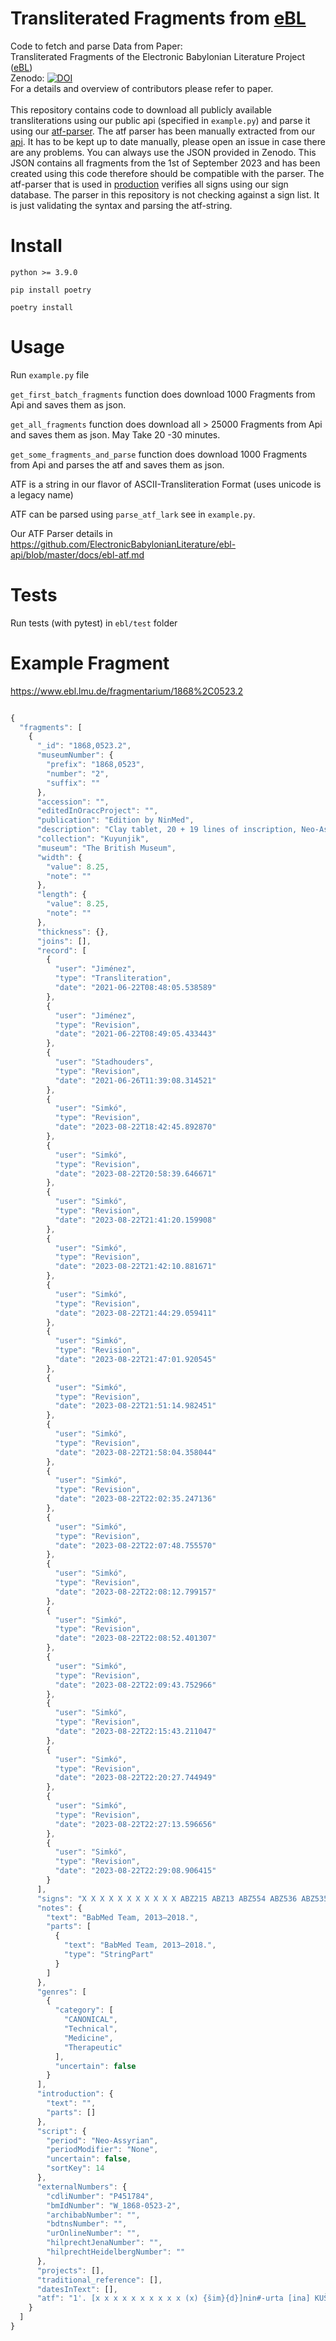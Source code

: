 # Transliterated Fragments from [eBL](https://www.ebl.lmu.de/)
Code to fetch and parse Data from Paper: <br>
Transliterated Fragments of the Electronic Babylonian Literature Project ([eBL](https://www.ebl.lmu.de/))  <br>
Zenodo: [![DOI](https://zenodo.org/badge/DOI/10.5281/zenodo.10018951.svg)](https://doi.org/10.5281/zenodo.10018951)  <br>
For a details and overview of contributors please refer to paper.  <br>
<br>
This repository contains code to download all publicly available transliterations using our public api (specified in `example.py`) and parse it using our [atf-parser](https://github.com/ElectronicBabylonianLiterature/generic-documentation/wiki/eBL-ATF-and-other-ATF-flavors). The atf parser has been manually extracted from our [api](https://github.com/ElectronicBabylonianLiterature/ebl-api). It has to be kept up to date manually, please open an issue in case there are any problems. You can always use the JSON provided in Zenodo. This JSON contains all fragments from the 1st of September 2023 and has been created using this code therefore should be compatible with the parser.
The atf-parser that is used in [production](https://www.ebl.lmu.de/)  verifies all signs using our sign database. The parser in this repository is not checking against a sign list. It is just validating the syntax and parsing the atf-string.



# Install

```
python >= 3.9.0

pip install poetry

poetry install
```
# Usage
Run `example.py` file

`get_first_batch_fragments` function does download 1000 Fragments from Api and saves them as json.

`get_all_fragments` function does download all > 25000 Fragments from Api and saves them as json. May Take 20 -30 minutes.

`get_some_fragments_and_parse` function does download 1000 Fragments from Api and parses the atf and saves them as json. 

ATF is a string in our flavor of ASCII-Transliteration Format (uses unicode is a legacy name)

ATF can be parsed using `parse_atf_lark` see in `example.py`.

Our ATF Parser details in https://github.com/ElectronicBabylonianLiterature/ebl-api/blob/master/docs/ebl-atf.md

# Tests
Run tests (with pytest) in `ebl/test` folder

# Example Fragment 
https://www.ebl.lmu.de/fragmentarium/1868%2C0523.2

```javascript

{
  "fragments": [
    {
      "_id": "1868,0523.2",
      "museumNumber": {
        "prefix": "1868,0523",
        "number": "2",
        "suffix": ""
      },
      "accession": "",
      "editedInOraccProject": "",
      "publication": "Edition by NinMed",
      "description": "Clay tablet, 20 + 19 lines of inscription, Neo-Assyrian.",
      "collection": "Kuyunjik",
      "museum": "The British Museum",
      "width": {
        "value": 8.25,
        "note": ""
      },
      "length": {
        "value": 8.25,
        "note": ""
      },
      "thickness": {},
      "joins": [],
      "record": [
        {
          "user": "Jiménez",
          "type": "Transliteration",
          "date": "2021-06-22T08:48:05.538589"
        },
        {
          "user": "Jiménez",
          "type": "Revision",
          "date": "2021-06-22T08:49:05.433443"
        },
        {
          "user": "Stadhouders",
          "type": "Revision",
          "date": "2021-06-26T11:39:08.314521"
        },
        {
          "user": "Simkó",
          "type": "Revision",
          "date": "2023-08-22T18:42:45.892870"
        },
        {
          "user": "Simkó",
          "type": "Revision",
          "date": "2023-08-22T20:58:39.646671"
        },
        {
          "user": "Simkó",
          "type": "Revision",
          "date": "2023-08-22T21:41:20.159908"
        },
        {
          "user": "Simkó",
          "type": "Revision",
          "date": "2023-08-22T21:42:10.881671"
        },
        {
          "user": "Simkó",
          "type": "Revision",
          "date": "2023-08-22T21:44:29.059411"
        },
        {
          "user": "Simkó",
          "type": "Revision",
          "date": "2023-08-22T21:47:01.920545"
        },
        {
          "user": "Simkó",
          "type": "Revision",
          "date": "2023-08-22T21:51:14.982451"
        },
        {
          "user": "Simkó",
          "type": "Revision",
          "date": "2023-08-22T21:58:04.358044"
        },
        {
          "user": "Simkó",
          "type": "Revision",
          "date": "2023-08-22T22:02:35.247136"
        },
        {
          "user": "Simkó",
          "type": "Revision",
          "date": "2023-08-22T22:07:48.755570"
        },
        {
          "user": "Simkó",
          "type": "Revision",
          "date": "2023-08-22T22:08:12.799157"
        },
        {
          "user": "Simkó",
          "type": "Revision",
          "date": "2023-08-22T22:08:52.401307"
        },
        {
          "user": "Simkó",
          "type": "Revision",
          "date": "2023-08-22T22:09:43.752966"
        },
        {
          "user": "Simkó",
          "type": "Revision",
          "date": "2023-08-22T22:15:43.211047"
        },
        {
          "user": "Simkó",
          "type": "Revision",
          "date": "2023-08-22T22:20:27.744949"
        },
        {
          "user": "Simkó",
          "type": "Revision",
          "date": "2023-08-22T22:27:13.596656"
        },
        {
          "user": "Simkó",
          "type": "Revision",
          "date": "2023-08-22T22:29:08.906415"
        }
      ],
      "signs": "X X X X X X X X X X X ABZ215 ABZ13 ABZ554 ABZ536 ABZ535 ABZ1 ABZ7\nX X X X X ABZ318 ABZ328 ABZ70 ABZ318 ABZ481 ABZ15 ABZ579 ABZ128 ABZ5 ABZ215 ABZ13 ABZ74 ABZ50 ABZ411 ABZ554\nX X X ABZ318 ABZ97 ABZ381 ABZ229 ABZ61 ABZ586 ABZ381 ABZ562 ABZ13 ABZ579 LAGAB×HAL ABZ318 ABZ330 ABZ49 ABZ537 ABZ72 ABZ296 ABZ214 ABZ231\nX X X X ABZ396 ABZ396 ABZ461 ABZ579 ABZ13 ABZ579 LAGAB×HAL ABZ201 ABZ296 ABZ342 ABZ75 ABZ480 ABZ411 ABZ411 ABZ83 ABZ1 ABZ69 ABZ296 ABZ541 ABZ396 ABZ396 ABZ411 ABZ411 ABZ411 ABZ533 ABZ7 ABZ342 ABZ73\nX X X X ABZ576 ABZ537 ABZ7 ABZ201 ABZ318 ABZ589 ABZ229 ABZ61 ABZ586 ABZ13 ABZ74 ABZ229 ABZ393 ABZ231 |GIŠ%GIŠ| ABZ381 ABZ1 ABZ7\nABZ480 ABZ461 ABZ570 ABZ579 ABZ86 ABZ579 ABZ330 ABZ1 ABZ539 ABZ314 ABZ483 ABZ483 ABZ411 ABZ1 ABZ106 ABZ545 ABZ597 ABZ13\nABZ480 ABZ70 ABZ354 ABZ576 ABZ342 ABZ537 ABZ7 ABZ229 ABZ61 ABZ586 ABZ215 ABZ13 ABZ74 ABZ461 ABZ579 ABZ13 ABZ579 LAGAB×HAL ABZ15 ABZ579 ABZ128 ABZ5 ABZ318 ABZ481\nABZ231 ABZ69 ABZ332 ABZ167 ABZ324 ABZ13 ABZ437 ABZ381 ABZ597 ABZ332 ABZ411 ABZ88 ABZ598b ABZ318 ABZ396 ABZ579 ABZ13 ABZ75 ABZ94 ABZ73 ABZ461\nABZ480 ABZ411 ABZ411 ABZ83 ABZ1 ABZ231 ABZ296 ABZ544 ABZ533 ABZ7 ABZ342 ABZ465 ABZ381 ABZ366 ABZ12\nABZ480 ABZ70 ABZ576 ABZ537 ABZ7 ABZ480 ABZ465 ABZ545 ABZ536 ABZ53 ABZ536 ABZ575 ABZ536 ABZ536 ABZ575 ABZ74 ABZ328 ABZ536 ABZ355 ABZ579 ABZ579 ABZ597 ABZ597 ABZ74 ABZ230\nABZ318 ABZ366 ABZ328 ABZ165 ABZ112 ABZ112 ABZ100+063 ABZ74 ABZ461 ABZ579 ABZ13 ABZ579 LAGAB×HAL ABZ536 ABZ306 ABZ328\nABZ444 ABZ469 ABZ206 ABZ79 ABZ330 ABZ49 ABZ537 ABZ536 ABZ597 ABZ535 ABZ354 ABZ482 ABZ1 ABZ172 ABZ58 ABZ354 ABZ12 ABZ545\nABZ480 ABZ70 ABZ354 ABZ576 ABZ342 ABZ537 ABZ7 ABZ215 ABZ59 ABZ461 ABZ579 ABZ13 ABZ579 LAGAB×HAL ABZ480 ABZ411 ABZ411 ABZ192 ABZ79 ABZ1 ABZ231 ABZ537 ABZ400 ABZ76 ABZ50 ABZ396 ABZ396\nABZ1 ABZ7 ABZ101 ABZ69 ABZ296 ABZ541 ABZ449 ABZ544 ABZ537 ABZ115 ABZ206 ABZ7 ABZ537 ABZ106 ABZ7 ABZ481 ABZ342 ABZ73 ABZ381\nABZ215 ABZ362 ABZ362 ABZ215 ABZ59 ABZ252 ABZ331e+152i ABZ461 ABZ579 ABZ13 ABZ579 LAGAB×HAL ABZ536 ABZ446 ABZ15 ABZ579 ABZ128 ABZ5 ABZ60 ABZ598b ABZ318 ABZ396 ABZ579\nABZ192 ABZ79 ABZ1 ABZ579 ABZ252 ABZ331e+152i ABZ12 ABZ3 ABZ1 ABZ536 ABZ396 ABZ579 ABZ101 ABZ86 ABZ115 ABZ206 ABZ7 ABZ481 ABZ334\nX ABZ215 X X X ABZ215 ABZ396 ABZ579 X X",
      "notes": {
        "text": "BabMed Team, 2013–2018.",
        "parts": [
          {
            "text": "BabMed Team, 2013–2018.",
            "type": "StringPart"
          }
        ]
      },
      "genres": [
        {
          "category": [
            "CANONICAL",
            "Technical",
            "Medicine",
            "Therapeutic"
          ],
          "uncertain": false
        }
      ],
      "introduction": {
        "text": "",
        "parts": []
      },
      "script": {
        "period": "Neo-Assyrian",
        "periodModifier": "None",
        "uncertain": false,
        "sortKey": 14
      },
      "externalNumbers": {
        "cdliNumber": "P451784",
        "bmIdNumber": "W_1868-0523-2",
        "archibabNumber": "",
        "bdtnsNumber": "",
        "urOnlineNumber": "",
        "hilprechtJenaNumber": "",
        "hilprechtHeidelbergNumber": ""
      },
      "projects": [],
      "traditional_reference": [],
      "datesInText": [],
      "atf": "1'. [x x x x x x x x x x (x) {šim}{d}]nin#-urta [ina] KUŠ\n#note: Ln. 1' // BAM 470 ln. 21'.\n#tr.en: If DITTO, @i{mūṣu}-stone, @i{parzillu} ('iron') . . . (and) @i{nikiptu}-aromatic ('spurge') in a leather bag.\n$ single ruling\n2'. [x x x x x u₂?-r]a?-na {u₂}LAL KA A.AB.BA {šim}{d}MAŠ NITA₂ u MUNUS\n#note: Ln. 2'-4' // KAR 56 ln. 5-11 // BAM 9 47-50.\n3'. [x x x {u₂}]ak?#-tam?# {na₄}mu-ṣa UH₂.{d}ID₂ {u₂}LU₂.U₁₈.LU NUMUN {giš}bi-ni\n4'. [x x x x] HI.HI PIŠ₁₀.{d}ID₂ SUHUŠ {giš}MA.NU DIŠ-niš SUD₂ ina MUD₂ {giš}EREN HI.HI EŠ-MEŠ-su-ma TI\n#tr.en: If a man has been seized by a ghost: you parch (and) mix @i{urânu} ('anise'), @i{ašqulālu}-plant, @i{imbûʾ tâmti} ('sea algae'), male and female @i{nikiptu}-aromatic ('spurge'), @i{qan šalāli} (a kind of reed), @i{aktam}-plant, @i{mūṣu}-stone, @i{ruʾtītu} (a kind of sulphur), @i{amīlānu}-plant ('man-like' plant), seed from @i{bīnu}-tree ('tamarisk') (and) ox horn, (then) you pound @i{kibrītu} (a kind of sulphur) (and) root from @i{ēru}-tree together, you mix them in blood from @i{erēnu}-tree ('cedar'), you keep anointing him (with the mixture), and then he will recover.\n$ single ruling\n5'. [x x x x G]IDIM DAB-su SUHUŠ {u₂}KU₆ {na₄}mu-ṣa AN.BAR {na₄}ZALAG₂ ni-kip-ta₅ ina KUŠ\n#note: Ln. 5' // BAM 470 ln. 22' // K.2492 ln. 2'-3'.\n#tr.en: Poultice for (the case when) a man has been seized by a ghost: root from @i{urânu}-plant ('anise'), @i{mūṣu}-stone, @i{parzillu} ('iron'), @i{zalāqu}-stone ('shiny' stone) (and) @i{nikiptu} ('spurge') in a leather bag.\n$ single ruling\n6'. [DIŠ KIMIN A.RI].A# LU₂ ina {sig₂}AKA₃ NIGIN u# ina GU₂-šu₂ GAR-an\n#note: Ln. 6' // BAM 470 ln. 23' // K.2492 ln. 4'.\n#tr.en: If DITTO, you wrap human seed in tuft of wool and you put it on his neck.\n$ single ruling\n7'. DIŠ# NA# ŠU#.GIDIM#.MA DAB-su {na₄}mu-ṣa {šim}{d}MAŠ PIŠ₁₀.{d}ID₂ KA A.AB.BA {u₂}LAL\n#note: Ln. 7'-9' // K.2492 ln. 5'-7'.\n8'. I₃# SUMUN ZAG.DU₈ E₂ {d}AMAR.UTU ša₂ ZAG u GUB₃ 6 U₂-HI.A an-nu-ti₃ TI-qe₂\n9'. DIŠ-niš SUD₂ ina I₃.GIŠ ŠEŠ₂-MEŠ-su-ma DIN-uṭ lat-kut\n#tr.en: If a man has been seized by 'hand-of-ghost': @i{mūṣu}-stone, @i{nikiptu}-aromatic ('spurge'), @i{kibrītu} (a kind of sulphur), @i{imbûʾ tâmti} ('sea algae'), @i{urânu}-plant ('anise') (and) old grease from the right and left doorjambs of the Marduk temple - you take these six drugs, you pound them together, you keep anointing him with them in oil, and then he will recover. Tested (remedy).\n$ single ruling\n10'. DIŠ NA GIDIM DAB-su ana DIN-šu₂ ŠE₁₀ ŠAH ŠE₁₀ UR.GI₇ ŠE₁₀ UR.BAR.RA ŠE₁₀ KA₅.A A.GAR.GAR MAŠ.DA₃\n#note: Ln. 10'-12' // K.2492 ln. 8'-10'.\n11'. {u₂}KUR.RA NAGA.SI SI DARA₃.MAŠ PIŠ₁₀.{d}ID₂ ku-up-ra\n12'. GIR₃.PAD.DU NAM.LU₂.U₁₈.LU {tug₂}NIG₂.DARA₂.ŠU.LAL₂ ina NE tu-qat-tar-šu₂\n#tr.en: If a man has been seized by a ghost: in order to heal him, you fumigate him with pig dung, dog dung, wolf dung, fox dung, gazelle droppings, @i{nīnû}-plant ('mint'), @i{uḫūlu qarnānû} ('horned alkali'), stag horn, @i{kibrītu} (a kind of sulphur), @i{kupru} ('bitumen'), human bone (and) soiled rag over fire.\n$ single ruling\n13'. DIŠ NA ŠU.GIDIM.MA DAB-su {šim}LI PIŠ₁₀.{d}ID₂ DIŠ-niš GAZ SIM ina I₃.UDU ELLAG₂ MAŠ₂.NITA₂! HI.HI\n#note: Ln. 13'-14' // K.2492 ln. 11'-13'.\n14'. ina KUŠ SUR MUD₂ {giš}EREN IGI ŠEŠ₂ lu SAG.DU-su lu GU₂-su LAL-ma TI-uṭ\n#tr.en: If a man has been seized by 'hand-of-ghost': you crush (and) sift @i{burāšu}-aromatic (a kind of juniper) (and) @i{kibrītu} (a kind of sulphur) together, you mix them in fat from the kidney of a male goat, you smear (the mixture) on a piece of leather, you rub blood from @i{erēnu}-tree ('cedar') on it, you bandage either his head or his neck, and then he will recover.\n$ single ruling\n15'. {šim}GUR₂.GUR₂ {šim}LI GAZI{sar} PIŠ₁₀.{d}ID₂ ZI₃ GIB₃ KA A.AB.BA PAP 6 U₂-HI.A\n#note: Ln. 15'-16' // K.2492 ln. 14'-15' // BAM 9 ln. 64-65.\n16'. GAZ SIM ina A GAZI{sar} tara-muk ina TUG₂-HI.A SUR-ri SAG.DU-su LAL-id\n#tr.en: @i{kukru}-aromatic, @i{burāšu}-aromatic (a kind of juniper), @i{kasû}-herb ('tamarind'), @i{kibrītu} (a kind of sulphur), flour from @i{kibtu} ('wheat') (and) @i{imbûʾ tâmti} ('sea algae') - altogether six drugs, you crush (and) sift them, you soak them in juice from @i{kasû}-herb ('tamarind'), you smear (the mixture) on a piece of fabric (and) you bandage his head with it.\n$ single ruling\n17'. [x] {šim#}x x (x) ŠIM-HI.A x x [...]\n#tr.en: . . . aromatics . . ."
    }
  ]
}
```

